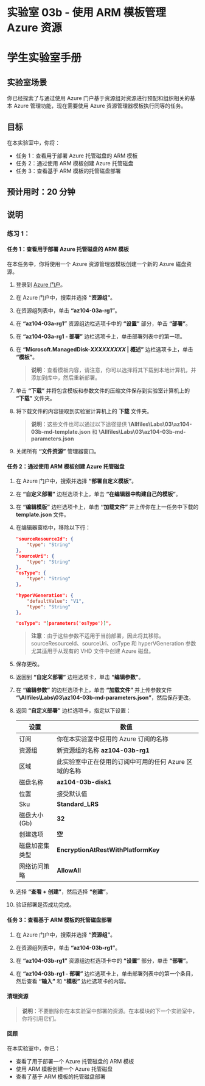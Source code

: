 ﻿---
lab:
    title: '03b - 使用 ARM 模板管理 Azure 资源'
    module: '模块 03 - Azure 管理'
---

# 实验室 03b - 使用 ARM 模板管理 Azure 资源
# 学生实验室手册

## 实验室场景
你已经探索了与通过使用 Azure 门户基于资源组对资源进行预配和组织相关的基本 Azure 管理功能，现在需要使用 Azure 资源管理器模板执行同等的任务。

## 目标

在本实验室中，你将：

+ 任务 1：查看用于部署 Azure 托管磁盘的 ARM 模板
+ 任务 2：通过使用 ARM 模板创建 Azure 托管磁盘
+ 任务 3：查看基于 ARM 模板的托管磁盘部署

## 预计用时：20 分钟

## 说明

### 练习 1：

#### 任务 1：查看用于部署 Azure 托管磁盘的 ARM 模板

在本任务中，你将使用一个 Azure 资源管理器模板创建一个新的 Azure 磁盘资源。

1. 登录到 [Azure 门户](https://portal.azure.com)。

1. 在 Azure 门户中，搜索并选择 **“资源组”**。 

1. 在资源组列表中，单击 **“az104-03a-rg1”**。

1. 在 **“az104-03a-rg1”** 资源组边栏选项卡中的 **“设置”** 部分，单击 **“部署”**。

1. 在 **“az104-03a-rg1 - 部署”** 边栏选项卡上，单击部署列表中的第一项。

1. 在 **“Microsoft.ManagedDisk-*XXXXXXXXX* \| 概述”** 边栏选项卡上，单击 **“模板”**。

    >**说明**：查看模板内容，请注意，你可以选择将其下载到本地计算机，并添加到库中，然后重新部署。

1. 单击 **“下载”** 并将包含模板和参数文件的压缩文件保存到实验室计算机上的 **“下载”** 文件夹。

1. 将下载文件的内容提取到实验室计算机上的 **下载** 文件夹。

    >**说明**：这些文件也可以通过以下途径提供 **\\Allfiles\\Labs\\03\\az104-03b-md-template.json** 和 **\\Allfiles\\Labs\\03\\az104-03b-md-parameters.json**

1. 关闭所有 **“文件资源”** 管理器窗口。

#### 任务 2：通过使用 ARM 模板创建 Azure 托管磁盘

1. 在 Azure 门户中，搜索并选择 **“部署自定义模板”**。

1. 在 **“自定义部署”** 边栏选项卡上，单击 **“在编辑器中构建自己的模板”**。

1. 在 **“编辑模版”** 边栏选项卡上，单击 **“加载文件”** 并上传你在上一任务中下载的 **template.json** 文件。

1. 在编辑器窗格中，移除以下行：

   ```json
   "sourceResourceId": {
       "type": "String"
   },
   "sourceUri": {
       "type": "String"
   },
   "osType": {
       "type": "String"
   },
   ```

   ```json
   "hyperVGeneration": {
       "defaultValue": "V1",
       "type": "String"
   },      
   ```

   ```json
   "osType": "[parameters('osType')]",
   ```

    >**注意**：由于这些参数不适用于当前部署，因此将其移除。sourceResourceId、sourceUri、osType 和 hyperVGeneration 参数尤其适用于从现有的 VHD 文件中创建 Azure 磁盘。

1. 保存更改。

1. 返回到 **“自定义部署”** 边栏选项卡，单击 **“编辑参数”**。 

1. 在 **“编辑参数”** 的边栏选项卡上，单击 **“加载文件”** 并上传参数文件 **“\\Allfiles\\Labs\\03\\az104-03b-md-parameters.json”**，然后保存更改。

1. 返回 **“自定义部署”** 边栏选项卡，指定以下设置：

    | 设置 | 数值 |
    | --- |--- |
    | 订阅 | 你在本实验室中使用的 Azure 订阅的名称 |
    | 资源组 | 新资源组的名称 **az104-03b-rg1** |
    | 区域 | 此实验室中正在使用的订阅中可用的任何 Azure 区域的名称 |
    | 磁盘名称 | **az104-03b-disk1** |
    | 位置 | 接受默认值 |
    | Sku | **Standard_LRS** |
    | 磁盘大小 (Gb) | **32** |
    | 创建选项 | **空** |
    | 磁盘加密集类型 | **EncryptionAtRestWithPlatformKey** |
    | 网络访问策略 | **AllowAll** |

1. 选择 **“查看 + 创建”**，然后选择 **“创建”**。

1. 验证部署是否成功完成。

#### 任务 3：查看基于 ARM 模板的托管磁盘部署

1. 在 Azure 门户中，搜索并选择 **“资源组”**。 

1. 在资源组列表中，单击 **“az104-03b-rg1”**。

1. 在 **“az104-03b-rg1”** 资源组边栏选项卡中的 **“设置”** 部分，单击 **“部署”**。

1. 在 **“az104-03b-rg1 - 部署”** 边栏选项卡上，单击部署列表中的第一个条目，然后查看 **“输入”** 和 **“模板”** 边栏选项卡的内容。

#### 清理资源

   >**说明**：不要删除你在本实验室中部署的资源。在本模块的下一个实验室中，你将引用它们。

#### 回顾

在本实验室中，你已：

- 查看了用于部署一个 Azure 托管磁盘的 ARM 模板
- 使用 ARM 模板创建一个 Azure 托管磁盘
- 查看了基于 ARM 模板的托管磁盘部署
